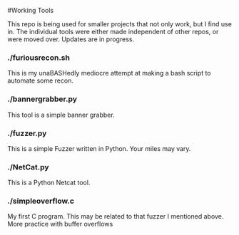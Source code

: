 #Working Tools

This repo is being used for smaller projects that not only work, but I find use in. The individual tools were either made independent of other repos, or were moved over. Updates are in progress.

### ./furiousrecon.sh
This is my unaBASHedly mediocre attempt at making a bash script to automate some recon.

### ./bannergrabber.py
This tool is a simple banner grabber.  

### ./fuzzer.py
This is a simple Fuzzer written in Python.  Your miles may vary.

### ./NetCat.py
This is a Python Netcat tool.  

### ./simpleoverflow.c
My first C program.  This may be related to that fuzzer I mentioned above. More practice with buffer overflows
